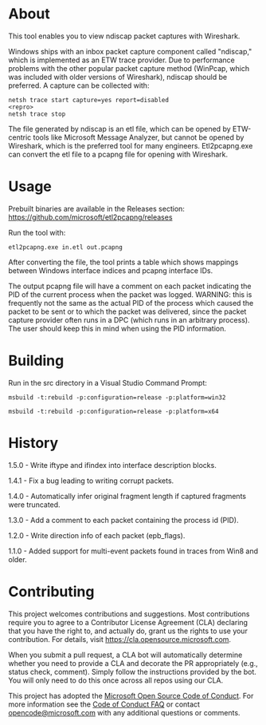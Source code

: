 
# About

This tool enables you to view ndiscap packet captures with Wireshark.

Windows ships with an inbox packet capture component called "ndiscap," which is implemented
as an ETW trace provider. Due to performance problems with the other popular packet capture
method (WinPcap, which was included with older versions of Wireshark), ndiscap should be
preferred. A capture can be collected with:

```
netsh trace start capture=yes report=disabled
<repro>
netsh trace stop
```

The file generated by ndiscap is an etl file, which can be opened by ETW-centric tools
like Microsoft Message Analyzer, but cannot be opened by Wireshark, which is the preferred
tool for many engineers. Etl2pcapng.exe can convert the etl file to a pcapng file for
opening with Wireshark.

# Usage

Prebuilt binaries are available in the Releases section: https://github.com/microsoft/etl2pcapng/releases

Run the tool with:

```
etl2pcapng.exe in.etl out.pcapng
```

After converting the file, the tool prints a table which shows mappings between Windows
interface indices and pcapng interface IDs.

The output pcapng file will have a comment on each packet indicating the PID
of the current process when the packet was logged. WARNING: this is frequently
not the same as the actual PID of the process which caused the packet to be
sent or to which the packet was delivered, since the packet capture provider
often runs in a DPC (which runs in an arbitrary process). The user should keep
this in mind when using the PID information.

# Building

Run in the src directory in a Visual Studio Command Prompt:

```
msbuild -t:rebuild -p:configuration=release -p:platform=win32

msbuild -t:rebuild -p:configuration=release -p:platform=x64
```

# History

1.5.0 - Write iftype and ifindex into interface description blocks.


1.4.1 - Fix a bug leading to writing corrupt packets.

1.4.0 - Automatically infer original fragment length if captured fragments were truncated.

1.3.0 - Add a comment to each packet containing the process id (PID).

1.2.0 - Write direction info of each packet (epb_flags).

1.1.0 - Added support for multi-event packets found in traces from Win8 and older.

# Contributing

This project welcomes contributions and suggestions.  Most contributions require you to agree to a
Contributor License Agreement (CLA) declaring that you have the right to, and actually do, grant us
the rights to use your contribution. For details, visit https://cla.opensource.microsoft.com.

When you submit a pull request, a CLA bot will automatically determine whether you need to provide
a CLA and decorate the PR appropriately (e.g., status check, comment). Simply follow the instructions
provided by the bot. You will only need to do this once across all repos using our CLA.

This project has adopted the [Microsoft Open Source Code of Conduct](https://opensource.microsoft.com/codeofconduct/).
For more information see the [Code of Conduct FAQ](https://opensource.microsoft.com/codeofconduct/faq/) or
contact [opencode@microsoft.com](mailto:opencode@microsoft.com) with any additional questions or comments.
